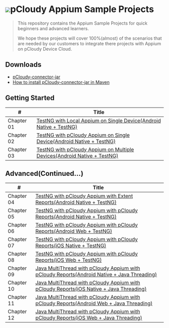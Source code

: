 <h1><img src="https://www.pcloudy.com/wp-content/uploads/2015/11/PCloudy_Logo_0-1.png">pCloudy Appium Sample Projects</h1>


> This repository contains the Appium Sample Projects
> for quick beginners and advanced learners.
> 
> We hope these projects will cover 100%(almost) of the
> scenarios that are needed by our customers to integrate
> there projects with Appium on pCloudy Device Cloud.



## Downloads

* [pCloudy-connector-jar](http://pcloudy-content-distribution.s3.amazonaws.com/index.html?prefix=pCloudy-Connector-Jars/v11/java/)
* [How to install pCloudy-connector-jar in Maven](http://pcloudy-content-distribution.s3.amazonaws.com/pCloudy-Connector-Jars/v11/java/How%20to%20Install%20pCloudy-java-connector.jar%20in%20Maven.txt)

## Getting Started

| #   | Title |
|-----------|-------|
|Chapter 01  |[TestNG with Local Appium on Single Device(Android Native + TestNG)](/Getting%20Started/Chapter%2001-%20TestNG%20with%20Local%20Appium%20on%20Single%20Device(Android%20Native%20%2B%20TestNG))|
|Chapter 02  |[TestNG with pCloudy Appium on Single Device(Android Native + TestNG)](/Getting%20Started/Chapter%2002-%20TestNG%20with%20pCloudy%20Appium%20on%20Single%20Device(Android%20Native%20%2B%20TestNG)) |
|Chapter 03  |[TestNG with pCloudy Appium on Multiple Devices(Android Native + TestNG)](/Getting%20Started/Chapter%2003-%20TestNG%20with%20pCloudy%20Appium%20on%20Multiple%20Devices(Android%20Native%20%2B%20TestNG)) |


## Advanced(Continued...)
| #   | Title |
|-----------|-------|
|Chapter 04| [TestNG with pCloudy Appium with Extent Reports(Android Native + TestNG)](/Advanced(Continued...)/Chapter%2004-%20TestNG%20with%20pCloudy%20Appium%20with%20Extent%20Reports(Android%20Native%20%2B%20TestNG)#chapter-04--testng-with-pcloudy-appium-with-extent-reportsandroid-native--testng)|
|Chapter 05| [TestNG with pCloudy Appium with pCloudy Reports(Android Native + TestNG)](/Advanced(Continued...)/Chapter%2005-%20TestNG%20with%20pCloudy%20Appium%20with%20pCloudy%20Reports(Android%20Native%20%2B%20TestNG)#chapter-05--testng-with-pcloudy-appium-with-pcloudy-reportsandroid-native--testng)|
|Chapter 06| [TestNG with pCloudy Appium with pCloudy Reports(Android Web + TestNG)](/Advanced(Continued...)/Chapter%2006-%20TestNG%20with%20pCloudy%20Appium%20with%20pCloudy%20Reports(Android%20Web%20%2B%20TestNG)#chapter-06--testng-with-pcloudy-appium-with-pcloudy-reportsandroid-web--testng)|
|Chapter 07| [TestNG with pCloudy Appium with pCloudy Reports(iOS Native + TestNG)](/Advanced(Continued...)/Chapter%2007-%20TestNG%20with%20pCloudy%20Appium%20with%20pCloudy%20Reports(iOS%20Native%20%2B%20TestNG)#chapter-07--testng-with-pcloudy-appium-with-pcloudy-reportsios-native--testng)|
|Chapter 08| [TestNG with pCloudy Appium with pCloudy Reports(iOS Web + TestNG)](/Advanced(Continued...)/Chapter%2008-%20TestNG%20with%20pCloudy%20Appium%20with%20pCloudy%20Reports(iOS%20Web%20%2B%20TestNG)#chapter-08--testng-with-pcloudy-appium-with-pcloudy-reportsios-web--testng)|
|Chapter 09| [Java MultiThread with pCloudy Appium with pCloudy Reports(Android Native + Java Threading)](/Advanced(Continued...)/Chapter%2009-%20Java%20MultiThread%20with%20pCloudy%20Appium%20with%20pCloudy%20Reports(Android%20Native%20%2B%20Java%20Threading)#chapter-9--java-multithread-with-pcloudy-appium-with-pcloudy-reportsandroid-native--java-threading)|
|Chapter 10| [Java MultiThread with pCloudy Appium with pCloudy Reports(iOS Native + Java Threading)](/Advanced(Continued...)/Chapter%2010-%20Java%20MultiThread%20with%20pCloudy%20Appium%20with%20pCloudy%20Reports(iOS%20Native%20%2B%20Java%20Threading)#chapter-10--java-multithread-with-pcloudy-appium-with-pcloudy-reportsios-native--java-threading)|
|Chapter 11| [Java MultiThread with pCloudy Appium with pCloudy Reports(Android Web + Java Threading)](/Advanced(Continued...)/Chapter%2011-%20Java%20MultiThread%20with%20pCloudy%20Appium%20with%20pCloudy%20Reports(Android%20Web%20%2B%20Java%20Threading)#chapter-11--java-multithread-with-pcloudy-appium-with-pcloudy-reportsandroid-web--java-threading)|
|Chapter 12| [Java MultiThread with pCloudy Appium with pCloudy Reports(iOS Web + Java Threading)](/Advanced(Continued...)/Chapter%2012-%20Java%20MultiThread%20with%20pCloudy%20Appium%20with%20pCloudy%20Reports(iOS%20Web%20%2B%20Java%20Threading)#chapter-12--java-multithread-with-pcloudy-appium-with-pcloudy-reportsios-web--java-threading)|
